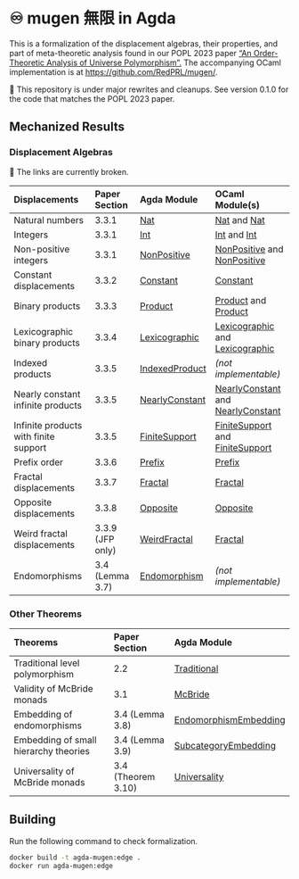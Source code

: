 <!--- vim: set nowrap: --->

# ♾ mugen 無限 in Agda

This is a formalization of the displacement algebras, their properties, and part of meta-theoretic analysis found in our POPL 2023 paper [“An Order-Theoretic Analysis of Universe Polymorphism”.](https://favonia.org/files/mugen.pdf) The accompanying OCaml implementation is at <https://github.com/RedPRL/mugen/>.

🚧 This repository is under major rewrites and cleanups. See version 0.1.0 for the code that matches the POPL 2023 paper.

## Mechanized Results

### Displacement Algebras

🚧 The links are currently broken.

| Displacements                         | Paper Section    | Agda Module                                                                    | OCaml Module(s)                                                                                                                                                     |
| :------------------------------------ | :--------------- | :----------------------------------------------------------------------------- | :------------------------------------------------------------------------------------------------------------------------------------------------------------------ |
| Natural numbers                       | 3.3.1            | [Nat](src/Mugen/Algebra/Displacement/Instances/Nat.agda)                       | [Nat](https://redprl.org/mugen/mugen/Mugen/Shift/Nat) and [Nat](https://redprl.org/mugen/mugen/Mugen/ShiftWithJoin/Nat)                                             |
| Integers                              | 3.3.1            | [Int](src/Mugen/Algebra/Displacement/Instances/Int.agda)                       | [Int](https://redprl.org/mugen/mugen/Mugen/Shift/Int) and [Int](https://redprl.org/mugen/mugen/Mugen/ShiftWithJoin/Int)                                             |
| Non-positive integers                 | 3.3.1            | [NonPositive](src/Mugen/Algebra/Displacement/Instances/NonPositive.agda)       | [NonPositive](https://redprl.org/mugen/mugen/Mugen/Shift/NonPositive) and [NonPositive](https://redprl.org/mugen/mugen/Mugen/ShiftWithJoin/NonPositive)             |
| Constant displacements                | 3.3.2            | [Constant](src/Mugen/Algebra/Displacement/Instances/Constant.agda)             | [Constant](https://redprl.org/mugen/mugen/Mugen/Shift/Constant)                                                                                                     |
| Binary products                       | 3.3.3            | [Product](src/Mugen/Algebra/Displacement/Instances/Product.agda)               | [Product](https://redprl.org/mugen/mugen/Mugen/Shift/Product) and [Product](https://redprl.org/mugen/mugen/Mugen/ShiftWithJoin/Product)                             |
| Lexicographic binary products         | 3.3.4            | [Lexicographic](src/Mugen/Algebra/Displacement/Instances/Lexicographic.agda)   | [Lexicographic](https://redprl.org/mugen/mugen/Mugen/Shift/Lexicographic) and [Lexicographic](https://redprl.org/mugen/mugen/Mugen/ShiftWithJoin/Lexicographic)     |
| Indexed products                      | 3.3.5            | [IndexedProduct](src/Mugen/Algebra/Displacement/Instances/IndexedProduct.agda) | _(not implementable)_                                                                                                                                               |
| Nearly constant infinite products     | 3.3.5            | [NearlyConstant](src/Mugen/Algebra/Displacement/Instances/NearlyConstant.agda) | [NearlyConstant](https://redprl.org/mugen/mugen/Mugen/Shift/NearlyConstant) and [NearlyConstant](https://redprl.org/mugen/mugen/Mugen/ShiftWithJoin/NearlyConstant) |
| Infinite products with finite support | 3.3.5            | [FiniteSupport](src/Mugen/Algebra/Displacement/Instances/FiniteSupport.agda)   | [FiniteSupport](https://redprl.org/mugen/mugen/Mugen/Shift/FiniteSupport) and [FiniteSupport](https://redprl.org/mugen/mugen/Mugen/ShiftWithJoin/FiniteSupport)     |
| Prefix order                          | 3.3.6            | [Prefix](src/Mugen/Algebra/Displacement/Instances/Prefix.agda)                 | [Prefix](https://redprl.org/mugen/mugen/Mugen/Shift/Prefix)                                                                                                         |
| Fractal displacements                 | 3.3.7            | [Fractal](src/Mugen/Algebra/Displacement/Instances/Fractal.agda)               | [Fractal](https://redprl.org/mugen/mugen/Mugen/Shift/Fractal)                                                                                                       |
| Opposite displacements                | 3.3.8            | [Opposite](src/Mugen/Algebra/Displacement/Instances/Opposite.agda)             | [Opposite](https://redprl.org/mugen/mugen/Mugen/Shift/Opposite)                                                                                                     |
| Weird fractal displacements           | 3.3.9 (JFP only) | [WeirdFractal](src/Mugen/Algebra/Displacement/Instances/WeirdFractal.agda)     | [Fractal](https://redprl.org/mugen/mugen/Mugen/Shift/Fractal)                                                                                                       |
| Endomorphisms                         | 3.4 (Lemma 3.7)  | [Endomorphism](src/Mugen/Algebra/Displacement/Instances/Endomorphism.agda)     | _(not implementable)_                                                                                                                                               |

### Other Theorems

| Theorems                              | Paper Section      | Agda Module                                                                                      |
| :------------------------------------ | :----------------- | :----------------------------------------------------------------------------------------------- |
| Traditional level polymorphism        | 2.2                | [Traditional](./src/Mugen/Cat/HierarchyTheory/Traditional.agda)                                  |
| Validity of McBride monads            | 3.1                | [McBride](./src/Mugen/Cat/HierarchyTheory/McBride.agda)                                          |
| Embedding of endomorphisms            | 3.4 (Lemma 3.8)    | [EndomorphismEmbedding](./src/Mugen/Cat/HierarchyTheory/Universality/EndomorphismEmbedding.agda) |
| Embedding of small hierarchy theories | 3.4 (Lemma 3.9)    | [SubcategoryEmbedding](./src/Mugen/Cat/HierarchyTheory/Universality/SubcategoryEmbedding.agda)   |
| Universality of McBride monads        | 3.4 (Theorem 3.10) | [Universality](./src/Mugen/Cat/HierarchyTheory/Universality.agda)                                |

## Building

Run the following command to check formalization.

```sh
docker build -t agda-mugen:edge .
docker run agda-mugen:edge
```
